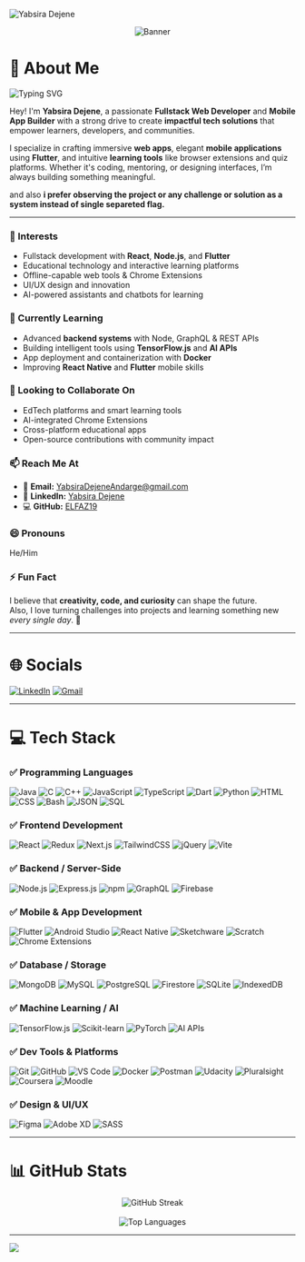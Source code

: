 <p align="left">
  <img src="https://komarev.com/ghpvc/?username=ELFAZ19&label=Profile%20views&color=0e75b6&style=flat" alt="Yabsira Dejene" />
</p>

<p align="center">
  <img src="https://github.com/iamSamael/iamSamael/assets/104965976/d5ceec0a-c788-4234-93be-bfcb0b247700" alt="Banner"/>
</p>

# 💫 About Me
<p align="left">
  <img src="https://readme-typing-svg.herokuapp.com?font=Fira+Code&size=24&pause=1000&color=00FFC6&width=435&height=60&lines=Hi+there!+I'm+Yabsira+👋;Fullstack+Web+Developer;Flutter+App+Builder;Tech+Educator+%26+Builder" alt="Typing SVG" />
</p>

Hey! I'm **Yabsira Dejene**, a passionate **Fullstack Web Developer** and **Mobile App Builder** with a strong drive to create **impactful tech solutions** that empower learners, developers, and communities.

I specialize in crafting immersive **web apps**, elegant **mobile applications** using **Flutter**, and intuitive **learning tools** like browser extensions and quiz platforms. Whether it's coding, mentoring, or designing interfaces, I’m always building something meaningful.

and also **i prefer observing the project or any challenge or solution as a system instead of single separeted flag.**

---

### 👀 Interests
- Fullstack development with **React**, **Node.js**, and **Flutter**
- Educational technology and interactive learning platforms
- Offline-capable web tools & Chrome Extensions
- UI/UX design and innovation
- AI-powered assistants and chatbots for learning

### 🌱 Currently Learning
- Advanced **backend systems** with Node, GraphQL & REST APIs
- Building intelligent tools using **TensorFlow.js** and **AI APIs**
- App deployment and containerization with **Docker**
- Improving **React Native** and **Flutter** mobile skills

### 🤝 Looking to Collaborate On
- EdTech platforms and smart learning tools
- AI-integrated Chrome Extensions
- Cross-platform educational apps
- Open-source contributions with community impact

### 📫 Reach Me At
- 📧 **Email:** [YabsiraDejeneAndarge@gmail.com](mailto:YabsiraDejeneAndarge@gmail.com)
- 💼 **LinkedIn:** [Yabsira Dejene](https://www.linkedin.com/in/yabsira-dejene)
- 💻 **GitHub:** [ELFAZ19](https://github.com/ELFAZ19)

### 😄 Pronouns
He/Him

### ⚡ Fun Fact  
I believe that **creativity, code, and curiosity** can shape the future.  
Also, I love turning challenges into projects and learning something new *every single day*. 🚀

---

# 🌐 Socials
[![LinkedIn](https://img.shields.io/badge/LinkedIn-%230077B5.svg?style=for-the-badge&logo=linkedin&logoColor=white)](https://www.linkedin.com/in/yabsira-dejene)
[![Gmail](https://img.shields.io/badge/Gmail-D14836?style=for-the-badge&logo=gmail&logoColor=white)](mailto:YabsiraDejeneAndarge@gmail.com)

---

# 💻 Tech Stack

### ✅ Programming Languages
![Java](https://img.shields.io/badge/Java-ED8B00?style=for-the-badge&logo=java&logoColor=white)
![C](https://img.shields.io/badge/C-00599C?style=for-the-badge&logo=c&logoColor=white)
![C++](https://img.shields.io/badge/C++-00599C?style=for-the-badge&logo=cplusplus&logoColor=white)
![JavaScript](https://img.shields.io/badge/JavaScript-F7DF1E?style=for-the-badge&logo=javascript&logoColor=black)
![TypeScript](https://img.shields.io/badge/TypeScript-3178C6?style=for-the-badge&logo=typescript&logoColor=white)
![Dart](https://img.shields.io/badge/Dart-0175C2?style=for-the-badge&logo=dart&logoColor=white)
![Python](https://img.shields.io/badge/Python-3776AB?style=for-the-badge&logo=python&logoColor=white)
![HTML](https://img.shields.io/badge/HTML-E34F26?style=for-the-badge&logo=html5&logoColor=white)
![CSS](https://img.shields.io/badge/CSS-1572B6?style=for-the-badge&logo=css3&logoColor=white)
![Bash](https://img.shields.io/badge/Bash-121011?style=for-the-badge&logo=gnu-bash&logoColor=white)
![JSON](https://img.shields.io/badge/JSON-000000?style=for-the-badge&logo=json&logoColor=white)
![SQL](https://img.shields.io/badge/SQL-003B57?style=for-the-badge&logo=sqlite&logoColor=white)

### ✅ Frontend Development
![React](https://img.shields.io/badge/React-20232A?style=for-the-badge&logo=react&logoColor=61DAFB)
![Redux](https://img.shields.io/badge/Redux-593D88?style=for-the-badge&logo=redux&logoColor=white)
![Next.js](https://img.shields.io/badge/Next.js-000000?style=for-the-badge&logo=nextdotjs&logoColor=white)
![TailwindCSS](https://img.shields.io/badge/TailwindCSS-38B2AC?style=for-the-badge&logo=tailwind-css&logoColor=white)
![jQuery](https://img.shields.io/badge/jQuery-0769AD?style=for-the-badge&logo=jquery&logoColor=white)
![Vite](https://img.shields.io/badge/Vite-646CFF?style=for-the-badge&logo=vite&logoColor=white)

### ✅ Backend / Server-Side
![Node.js](https://img.shields.io/badge/Node.js-6DA55F?style=for-the-badge&logo=node.js&logoColor=white)
![Express.js](https://img.shields.io/badge/Express.js-404D59?style=for-the-badge&logo=express&logoColor=white)
![npm](https://img.shields.io/badge/npm-CB3837?style=for-the-badge&logo=npm&logoColor=white)
![GraphQL](https://img.shields.io/badge/GraphQL-E10098?style=for-the-badge&logo=graphql&logoColor=white)
![Firebase](https://img.shields.io/badge/Firebase-FFCA28?style=for-the-badge&logo=firebase&logoColor=black)

### ✅ Mobile & App Development
![Flutter](https://img.shields.io/badge/Flutter-02569B?style=for-the-badge&logo=flutter&logoColor=white)
![Android Studio](https://img.shields.io/badge/Android%20Studio-3DDC84?style=for-the-badge&logo=android-studio&logoColor=white)
![React Native](https://img.shields.io/badge/React%20Native-20232A?style=for-the-badge&logo=react&logoColor=61DAFB)
![Sketchware](https://img.shields.io/badge/Sketchware-4285F4?style=for-the-badge)
![Scratch](https://img.shields.io/badge/Scratch-FFAB1D?style=for-the-badge&logo=scratch&logoColor=white)
![Chrome Extensions](https://img.shields.io/badge/Chrome%20Extensions-4285F4?style=for-the-badge&logo=googlechrome&logoColor=white)

### ✅ Database / Storage
![MongoDB](https://img.shields.io/badge/MongoDB-4EA94B?style=for-the-badge&logo=mongodb&logoColor=white)
![MySQL](https://img.shields.io/badge/MySQL-4479A1?style=for-the-badge&logo=mysql&logoColor=white)
![PostgreSQL](https://img.shields.io/badge/PostgreSQL-336791?style=for-the-badge&logo=postgresql&logoColor=white)
![Firestore](https://img.shields.io/badge/Firestore-F57C00?style=for-the-badge&logo=firebase&logoColor=white)
![SQLite](https://img.shields.io/badge/SQLite-003B57?style=for-the-badge&logo=sqlite&logoColor=white)
![IndexedDB](https://img.shields.io/badge/IndexedDB-000?style=for-the-badge&logo=database&logoColor=white)

### ✅ Machine Learning / AI
![TensorFlow.js](https://img.shields.io/badge/TensorFlow.js-FF6F00?style=for-the-badge&logo=tensorflow&logoColor=white)
![Scikit-learn](https://img.shields.io/badge/scikit--learn-F7931E?style=for-the-badge&logo=scikit-learn&logoColor=white)
![PyTorch](https://img.shields.io/badge/PyTorch-EE4C2C?style=for-the-badge&logo=pytorch&logoColor=white)
![AI APIs](https://img.shields.io/badge/AI%20APIs-00B8D4?style=for-the-badge&logo=openai&logoColor=white)

### ✅ Dev Tools & Platforms
![Git](https://img.shields.io/badge/Git-F05032?style=for-the-badge&logo=git&logoColor=white)
![GitHub](https://img.shields.io/badge/GitHub-181717?style=for-the-badge&logo=github&logoColor=white)
![VS Code](https://img.shields.io/badge/VSCode-007ACC?style=for-the-badge&logo=visual-studio-code&logoColor=white)
![Docker](https://img.shields.io/badge/Docker-2496ED?style=for-the-badge&logo=docker&logoColor=white)
![Postman](https://img.shields.io/badge/Postman-FF6C37?style=for-the-badge&logo=postman&logoColor=white)
![Udacity](https://img.shields.io/badge/Udacity-02B3E4?style=for-the-badge)
![Pluralsight](https://img.shields.io/badge/Pluralsight-F15B2A?style=for-the-badge)
![Coursera](https://img.shields.io/badge/Coursera-0056D2?style=for-the-badge)
![Moodle](https://img.shields.io/badge/Moodle-F98012?style=for-the-badge)

### ✅ Design & UI/UX
![Figma](https://img.shields.io/badge/Figma-F24E1E?style=for-the-badge&logo=figma&logoColor=white)
![Adobe XD](https://img.shields.io/badge/AdobeXD-FF61F6?style=for-the-badge&logo=adobexd&logoColor=white)
![SASS](https://img.shields.io/badge/SASS-CC6699?style=for-the-badge&logo=sass&logoColor=white)

---

# 📊 GitHub Stats
<p align="center">
  <img src="https://github-readme-streak-stats.herokuapp.com/?user=ELFAZ19&theme=dark&hide_border=false" alt="GitHub Streak"/>
  <br><br>
  <img src="https://github-readme-stats.vercel.app/api/top-langs/?username=ELFAZ19&layout=compact&theme=dark&hide_border=false&count_private=true" alt="Top Languages"/>
</p>

---

[![](https://visitcount.itsvg.in/api?id=ELFAZ19&icon=9&color=0)](https://visitcount.itsvg.in)

<!-- Proudly personalized by ChatGPT ✨ -->
